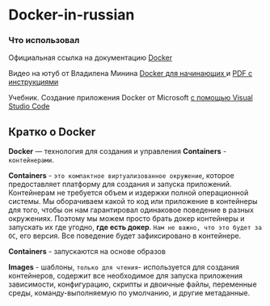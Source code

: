 # Docker-in-russian

### Что использовал

Официальная ссылка на документацию [Docker](https://docs.docker.com/)

Видео на ютуб от Владилена Минина [Docker для начинающих ](https://www.youtube.com/watch?v=n9uCgUzfeRQ&t=2534s) и
[PDF с инструкциями](https://vladilen.notion.site/Docker-2021-a72201ec8573461c8a2e62e2fcf33aa3)

Учебник. Создание приложения Docker от Microsoft [с помощью Visual Studio Code](https://learn.microsoft.com/ru-ru/visualstudio/docker/tutorials/docker-tutorial)

## Кратко о Docker

**Docker** — технология для создания и управления **Containers** -` контейнерами`.

**Containers** - `это компактное виртуализованное окружение`, которое предоставляет платформу для создания и запуска приложений. Контейнерам не требуется объем и издержки полной операционной системы.
Мы оборачиваем какой то код или приложение в контейнеры для того, чтобы он нам гарантировал одинаковое поведение в разных окружениях. Поэтому мы можем просто брать докер контейнеры и запускать их где угодно, **где есть докер**. `Нам не важно, что это будет за ОС`, его версия. Все поведение будет зафиксировано в контейнере.

**Containers** - запускаются на основе образов

**Images** - шаблоны, `только для чтения`- используется для создания контейнеров, содержит все необходимое для запуска приложения зависимости, конфигурацию, скрипты и двоичные файлы, переменные среды, команду-выполняемую по умолчанию, и другие метаданные.
